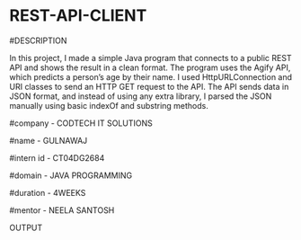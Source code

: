 # REST-API-CLIENT

#DESCRIPTION

In this project, I made a simple Java program that connects to a public REST API and shows the result in a clean format. The program uses the Agify API, which predicts a person’s age by their name.
I used HttpURLConnection and URI classes to send an HTTP GET request to the API. The API sends data in JSON format, and instead of using any extra library, I parsed the JSON manually using basic indexOf and substring methods.

#company - CODTECH IT SOLUTIONS

#name - GULNAWAJ

#intern id - CT04DG2684

#domain - JAVA PROGRAMMING

#duration - 4WEEKS

#mentor - NEELA SANTOSH

OUTPUT
